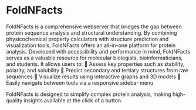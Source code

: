 # FoldNFacts
FoldNFacts is a comprehensive webserver that bridges the gap between protein sequence
analysis and structural understanding. By combining physicochemical property calculators
with structure prediction and visualization tools, FoldNFacts offers an all-in-one platform for
protein analysis.
Developed with accessibility and performance in mind, FoldNFacts serves as a valuable
resource for molecular biologists, bioinformaticians, and students. It allows users to:
 Assess key properties such as stability, polarity, and solubility
 Predict secondary and tertiary structures from raw sequences
 Visualize results using interactive graphs and 3D models
 Easily navigate between tools via a responsive sidebar menu

FoldNFacts is designed to simplify complex protein analysis, making high-quality insights
available at the click of a button.

